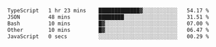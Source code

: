 <!--START_SECTION:waka-->

```txt
TypeScript   1 hr 23 mins    █████████████▓░░░░░░░░░░░   54.17 %
JSON         48 mins         ████████░░░░░░░░░░░░░░░░░   31.51 %
Bash         10 mins         █▓░░░░░░░░░░░░░░░░░░░░░░░   07.00 %
Other        10 mins         █▓░░░░░░░░░░░░░░░░░░░░░░░   06.47 %
JavaScript   0 secs          ░░░░░░░░░░░░░░░░░░░░░░░░░   00.29 %
```

<!--END_SECTION:waka-->